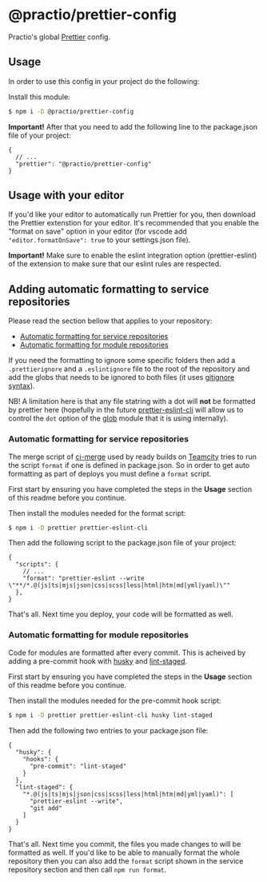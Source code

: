 # @practio/prettier-config

Practio's global [Prettier](https://prettier.io/) config.

## Usage

In order to use this config in your project do the following:

Install this module:

```bash
$ npm i -D @practio/prettier-config
```

**Important!** After that you need to add the following line to the package.json file of your project:

```jsonc
{
  // ...
  "prettier": "@practio/prettier-config"
}
```

## Usage with your editor

If you'd like your editor to automatically run Prettier for you, then download the Prettier extenstion for your editor. It's recommended that you enable the "format on save" option in your editor (for vscode add `"editor.formatOnSave": true` to your settings.json file).

**Important!** Make sure to enable the eslint integration option (prettier-eslint) of the extension to make sure that our eslint rules are respected.

## Adding automatic formatting to service repositories

Please read the section bellow that applies to your repository:

- [Automatic formatting for service repositories](#automatic-formatting-for-service-repositories)
- [Automatic formatting for module repositories](#automatic-formatting-for-module-repositories)

If you need the formatting to ignore some specific folders then add a `.prettierignore` and a `.eslintignore` file to the root of the repository and add the globs that needs to be ignored to both files (it uses [gitignore syntax](https://git-scm.com/docs/gitignore#_pattern_format)).

NB! A limitation here is that any file statring with a dot will **not** be formatted by prettier here (hopefully in the future [prettier-eslint-cli](https://github.com/prettier/prettier-eslint-cli) will allow us to control the `dot` option of the [glob](https://github.com/isaacs/node-glob) module that it is using internally).

### Automatic formatting for service repositories

The merge script of [ci-merge](https://github.com/practio/ci-merge) used by ready builds on [Teamcity](https://build.practio.com) tries to run the script `format` if one is defined in package.json. So in order to get auto formatting as part of deploys you must define a `format` script.

First start by ensuring you have completed the steps in the **Usage** section of this readme before you continue.

Then install the modules needed for the format script:

```bash
$ npm i -D prettier prettier-eslint-cli
```

Then add the following script to the package.json file of your project:

```jsonc
{
  "scripts": {
    // ...
    "format": "prettier-eslint --write \"**/*.@(js|ts|mjs|json|css|scss|less|html|htm|md|yml|yaml)\""
  },
}
```

That's all. Next time you deploy, your code will be formatted as well.

### Automatic formatting for module repositories

Code for modules are formatted after every commit. This is acheived by adding a pre-commit hook with [husky](https://github.com/typicode/husky) and [lint-staged](https://github.com/okonet/lint-staged).

First start by ensuring you have completed the steps in the **Usage** section of this readme before you continue.

Then install the modules needed for the pre-commit hook script:

```bash
$ npm i -D prettier prettier-eslint-cli husky lint-staged
```

Then add the following two entries to your package.json file:

```jsonc
{
  "husky": {
    "hooks": {
      "pre-commit": "lint-staged"
    }
  },
  "lint-staged": {
    "*.@(js|ts|mjs|json|css|scss|less|html|htm|md|yml|yaml)": [
      "prettier-eslint --write",
      "git add"
    ]
  }
}
```

That's all. Next time you commit, the files you made changes to will be formatted as well. If you'd like to be able to manually format the whole repository then you can also add the `format` script shown in the service repository section and then call `npm run format`.

